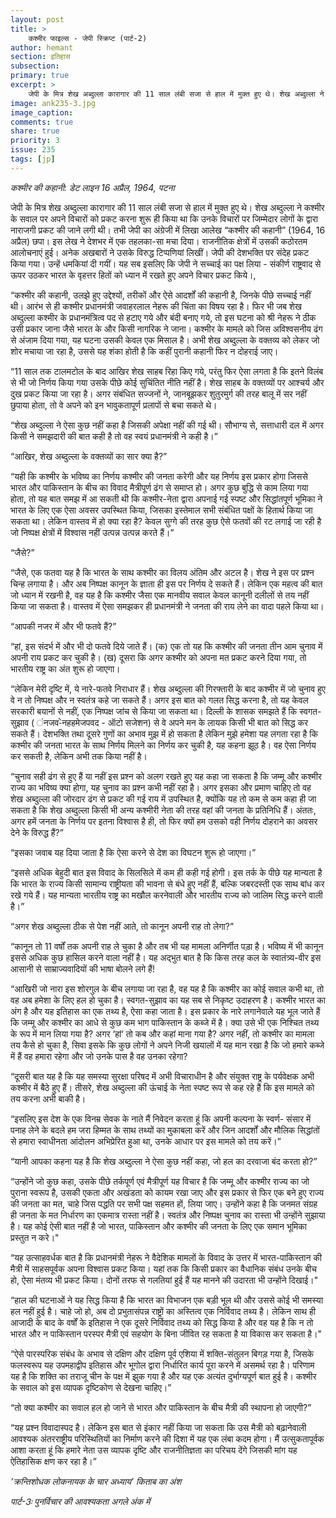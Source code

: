 ```yaml
---
layout: post
title: >
    कश्मीर फाइल्स - जेपी स्क्रिप्ट (पार्ट-2)
author: hemant
section: इतिहास
subsection:
primary: true
excerpt: >
    जेपी के मित्र शेख अब्दुल्ला कारागार की 11 साल लंबी सजा से हाल में मुक्त हुए थे। शेख अब्दुल्ला ने कश्मीर के सवाल पर अपने विचारों को प्रकट करना शुरू ही किया था कि उनके विचारों पर जिम्मेदार लोगों के द्वारा नाराजगी प्रकट की जाने लगी थी। 
image: ank235-3.jpg
image_caption: 
comments: true
share: true
priority: 3
issue: 235
tags: [jp]
---
```


*कश्मीर की कहानी: डेट लाइन 16 अप्रैल, 1964, पटना*

जेपी के मित्र शेख अब्दुल्ला कारागार की 11 साल लंबी सजा से हाल में मुक्त हुए थे। शेख अब्दुल्ला ने कश्मीर के सवाल पर अपने विचारों को प्रकट करना शुरू ही किया था कि उनके विचारों पर जिम्मेदार लोगों के द्वारा नाराजगी प्रकट की जाने लगी थी। तभी जेपी का अंग्रेजी में लिखा आलेख “कश्मीर की कहानी” (1964, 16 अप्रैल) छपा। इस लेख ने देशभर में एक तहलका-सा मचा दिया। राजनीतिक क्षेत्रों में उसकी कठोरतम आलोचनाएं हुई। अनेक अखबारों ने उसके विरुद्ध टिप्पणियां लिखीं। जेपी की देशभक्ति पर संदेह प्रकट किया गया। उन्हें धमकियां दी गयीं। यह सब इसलिए कि जेपी ने सच्चाई का पक्ष लिया - संकीर्ण राष्ट्रवाद से ऊपर उठकर भारत के वृहत्तर हितों को ध्यान में रखते हुए अपने विचार प्रकट किये।,

“कश्मीर की कहानी, उलझे हुए उद्देश्यों, तरीकों और ऐसे आदर्शों की कहानी है, जिनके पीछे सच्चाई नहीं थी। आरंभ से ही कश्मीर प्रधानमंत्री जवाहरलाल नेहरू की चिंता का विषय रहा है। फिर भी जब शेख अब्दुल्ला कश्मीर के प्रधानमंत्रित्व पद से हटाए गये और बंदी बनाए गये, तो इस घटना को श्री नेहरू ने ठीक उसी प्रकार जाना जैसे भारत के और किसी नागरिक ने जाना। कश्मीर के मामले को जिस अविश्वसनीय ढंग से अंजाम दिया गया, यह घटना उसकी केवल एक मिसाल है। अभी शेख अब्दुल्ला के वक्तव्य को लेकर जो शोर मचाया जा रहा है, उससे यह शंका होती है कि कहीं पुरानी कहानी फिर न दोहराई जाए।

“11 साल तक टालमटोल के बाद आखिर शेख साहब रिहा किए गये, परंतु फिर ऐसा लगता है कि इतने विलंब से भी जो निर्णय किया गया उसके पीछे कोई सुचिंतित नीति नहीं है। शेख साहब के वक्तव्यों पर आश्चर्य और दुख प्रकट किया जा रहा है। अगर संबंधित सज्जनों ने, जानबूझकर शुतुरमुर्ग की तरह बालू में सर नहीं छुपाया होता, तो वे अपने को इन भावुकतापूर्ण प्रलापों से बचा सकते थे।

“शेख अब्दुल्ला ने ऐसा कुछ नहीं कहा है जिसकी अपेक्षा नहीं की गई थी। सौभाग्य से, सत्ताधारी दल में अगर किसी ने समझदारी की बात कही है तो वह स्वयं प्रधानमंत्री ने कही है।”

“आखिर, शेख अब्दुल्ला के वक्तव्यों का सार क्या है?”

“यही कि कश्मीर के भविष्य का निर्णय कश्मीर की जनता करेगी और यह निर्णय इस प्रकार होगा जिससे भारत और पाकिस्तान के बीच का विवाद मैत्रीपूर्ण ढंग से समाप्त हो। अगर कुछ बुद्धि से काम लिया गया होता, तो यह बात समझ में आ सकती थी कि कश्मीर-नेता द्वारा अपनाई गई स्पष्ट और सिद्धांतपूर्ण भूमिका ने भारत के लिए एक ऐसा अवसर उपस्थित किया, जिसका इस्तेमाल सभी संबंधित पक्षों के हितार्थ किया जा सकता था। लेकिन वास्तव में हो क्या रहा है? केवल सुग्गे की तरह कुछ ऐसे फतवों की रट लगाई जा रही है जो निष्पक्ष क्षेत्रों में विश्वास नहीं उत्पन्न उत्पन्न करते हैं।”

“जैसे?”

“जैसे, एक फतवा यह है कि भारत के साथ कश्मीर का विलय अंतिम और अटल है। शेख ने इस पर प्रश्न चिन्ह लगाया है। और अब निष्पक्ष कानून के ज्ञाता ही इस पर निर्णय दे सकते हैं। लेकिन एक महत्व की बात जो ध्यान में रखनी है, वह यह है कि कश्मीर जैसा एक मानवीय सवाल केवल कानूनी दलीलों से तय नहीं किया जा सकता है। वास्तव में ऐसा समझकर ही प्रधानमंत्री ने जनता की राय लेने का वादा पहले किया था।

“आपकी नजर में और भी फतवे हैं?”

“हां, इस संदर्भ में और भी दो फतवे दिये जाते हैं। (क) एक तो यह कि कश्मीर की जनता तीन आम चुनाव में अपनी राय प्रकट कर चुकी है। (ख) दूसरा कि अगर कश्मीर को अपना मत प्रकट करने दिया गया, तो भारतीय राष्ट्र का अंत शुरू हो जाएगा।

“लेकिन मेरी दृष्टि में, ये नारे-फतवे निराधार हैं। शेख अब्दुल्ला की गिरफ्तारी के बाद कश्मीर में जो चुनाव हुए वे न तो निष्पक्ष और न स्वतंत्र कहे जा सकते हैं। अगर इस बात को गलत सिद्ध करना है, तो यह केवल सरकारी बयानों से नहीं, एक निष्पक्ष जांच से किया जा सकता था। दिल्ली के शासक समझते हैं कि स्वगत-सुझाव ( ंनजव-ेनहहमेजपवद - ऑटो सजेशन) से वे अपने मन के लायक किसी भी बात को सिद्ध कर सकते हैं। देशभक्ति तथा दूसरे गुणों का अभाव मुझ में हो सकता है लेकिन मुझे हमेशा यह लगता रहा है कि कश्मीर की जनता भारत के साथ निर्णय मिलने का निर्णय कर चुकी है, यह कहना झूठ है। वह ऐसा निर्णय कर सकती है, लेकिन अभी तक किया नहीं है।

“चुनाव सही ढंग से हुए हैं या नहीं इस प्रश्न को अलग रखते हुए यह कहा जा सकता है कि जम्मू और कश्मीर राज्य का भविष्य क्या होगा, यह चुनाव का प्रश्न कभी नहीं रहा है। अगर इसका और प्रमाण चाहिए तो वह शेख अब्दुल्ला की जोरदार ढंग से प्रकट की गई राय में उपस्थित है, क्योंकि यह तो कम से कम कहा ही जा सकता है कि शेख अब्दुल्ला किसी भी अन्य कश्मीरी नेता की तरह वहां की जनता के प्रतिनिधि हैं। अंततः, अगर हमें जनता के निर्णय पर इतना विश्वास है ही, तो फिर क्यों हम उसको वही निर्णय दोहराने का अवसर देने के विरुद्ध हैं?”

“इसका जवाब यह दिया जाता है कि ऐसा करने से देश का विघटन शुरू हो जाएगा।”

“इससे अधिक बेहुदी बात इस विवाद के सिलसिले में कम ही कही गई होगी। इस तर्क के पीछे यह मान्यता है कि भारत के राज्य किसी सामान्य राष्ट्रीयता की भावना से बंधे हुए नहीं हैं, बल्कि जबरदस्ती एक साथ बांध कर रखे गये हैं। यह मान्यता भारतीय राष्ट्र का मखौल करनेवाली और भारतीय राज्य को जालिम सिद्ध करने वाली है।”

“अगर शेख अब्दुल्ला ठीक से पेश नहीं आते, तो कानून अपनी राह तो लेगा?”

“कानून तो 11 वर्षों तक अपनी राह ले चुका है और तब भी यह मामला अनिर्णीत  पड़ा है। भविष्य में भी कानून इससे अधिक कुछ हासिल करने वाला नहीं है। यह अद्भुत बात है कि किस तरह कल के स्वातंत्र्य-वीर इस आसानी से साम्राज्यवादियों की भाषा बोलने लगे हैं!

“आखिरी जो नारा इस शोरगुल के बीच लगाया जा रहा है, वह यह है कि कश्मीर का कोई सवाल कभी था, तो वह अब हमेशा के लिए हल हो चुका है। स्वगत-सुझाव का यह सब से निकृष्ट उदाहरण है। कश्मीर भारत का अंग है और यह इतिहास का एक तथ्य है, ऐसा कहा जाता है। इस प्रकार के नारे लगानेवाले यह भूल जाते हैं कि जम्मू और कश्मीर का आधे से कुछ कम भाग पाकिस्तान के कब्जे में है। क्या उसे भी एक निश्चित तथ्य के रूप में मान लिया गया है? अगर ‘हां‘ तो कब और कहां माना गया है? अगर नहीं, तो कश्मीर का मामला तय कैसे हो चुका है, सिवा इसके कि कुछ लोगों ने अपने  निजी खयालों में यह मान  रखा है कि जो हमारे कब्जे में हैं वह हमारा रहेगा और जो उनके पास है वह उनका रहेगा?

“दूसरी बात यह है कि यह समस्या सुरक्षा परिषद में अभी विचाराधीन है और संयुक्त राष्ट्र के पर्यवेक्षक अभी कश्मीर में बैठे हुए हैं। तीसरे, शेख अब्दुल्ला की ऊंचाई के नेता स्पष्ट रूप से कह रहे हैं कि इस मामले को तय करना अभी बाकी है।

“इसलिए इस देश के एक विनम्र सेवक के नाते मैं निवेदन करता हूं कि अपनी कल्पना के स्वर्ण- संसार में पनाह लेने के बदले हम जरा हिम्मत के साथ तथ्यों का मुकाबला करें और जिन आदर्शों और मौलिक सिद्धांतों से हमारा स्वाधीनता आंदोलन अभिप्रेरित हुआ था, उनके आधार पर इस मामले को तय करें।”

“यानी आपका कहना यह है कि शेख अब्दुल्ला ने ऐसा कुछ नहीं कहा, जो हल का दरवाजा बंद करता हो?”

“उन्होंने जो कुछ कहा, उसके पीछे तर्कपूर्ण एवं मैत्रीपूर्ण यह विचार है कि जम्मू और कश्मीर राज्य का जो पुराना स्वरूप है, उसकी एकता और अखंडता को कायम रखा जाए और इस प्रकार से फिर एक बने हुए राज्य की जनता का मत, चाहे जिस पद्धति पर सभी पक्ष सहमत हों, लिया जाए। उन्होंने कहा है कि जनमत संग्रह ही जनता के मत निर्धारण का एकमात्र रास्ता नहीं है। स्वतंत्र और निष्पक्ष चुनाव का रास्ता भी उन्होंने सुझाया है। यह कोई ऐसी बात नहीं है जो भारत, पाकिस्तान और कश्मीर की जनता के लिए एक समान भूमिका प्रस्तुत न करे।"

“यह उत्साहवर्धक बात है कि प्रधानमंत्री नेहरू ने वैदेशिक मामलों के विवाद के उत्तर में भारत-पाकिस्तान की मैत्री में साहसपूर्वक अपना विश्वास प्रकट किया। यहां तक कि किसी प्रकार का वैधानिक संबंध उनके बीच हो, ऐसा मंतव्य भी प्रकट किया। दोनों तरफ से गलतियां हुई हैं यह मानने की उदारता भी उन्होंने दिखाई।"

“हाल की घटनाओं ने यह सिद्ध किया है कि भारत का विभाजन एक बड़ी भूल थी और उससे कोई भी समस्या हल नहीं हुई है। चाहे जो हो, अब दो प्रभुतासंपन्न राष्ट्रों का अस्तित्व एक निर्विवाद तथ्य है। लेकिन साथ ही आजादी के बाद के वर्षों के इतिहास ने एक दूसरे निर्विवाद तथ्य को सिद्ध किया है और वह यह है कि न तो भारत और न पाकिस्तान परस्पर मैत्री एवं सहयोग के बिना जीवित रह सकता है या विकास कर सकता है।"

“ऐसे पारस्परिक संबंध के अभाव से दक्षिण और दक्षिण पूर्व एशिया में शक्ति-संतुलन बिगड़ गया है, जिसके फलस्वरूप यह उपमहाद्वीप इतिहास और भूगोल द्वारा निर्धारित कार्य पूरा करने में असमर्थ रहा है। परिणाम यह है कि शक्ति का तराजू चीन के पक्ष में झुक गया है और यह एक अत्यंत दुर्भाग्यपूर्ण बात हुई है। कश्मीर के सवाल को इस व्यापक दृष्टिकोण से देखना चाहिए।”

“तो क्या कश्मीर का सवाल हल हो जाने से भारत और पाकिस्तान के बीच मैत्री की स्थापना हो जाएगी?”

“यह प्रश्न विवादास्पद है। लेकिन इस बात से इंकार नहीं किया जा सकता कि उस मैत्री को बढ़ानेवाली आवश्यक अंतरराष्ट्रीय परिस्थितियों का निर्माण करने की दिशा में यह एक लंबा कदम होगा। मैं उत्सुकतापूर्वक आशा करता हूं कि हमारे नेता उस व्यापक दृष्टि और राजनीतिज्ञता का परिचय देंगे जिसकी मांग यह ऐतिहासिक क्षण कर रहा है।”

*‘क्रन्तिशोधक लोकनायक के चार अध्याय’ किताब का अंश*

*पार्ट-3ः पुनर्विचार की आवश्यकता अगले अंक में*